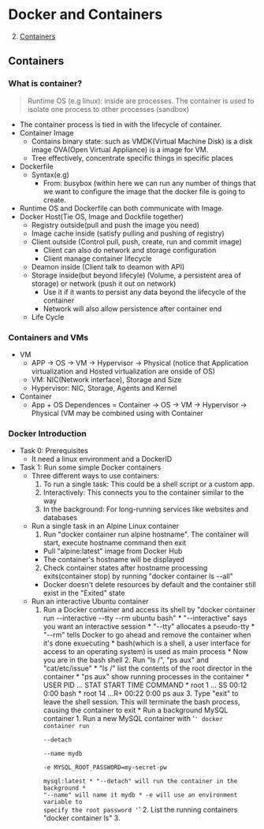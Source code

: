 <a name="menu"></a>
# Docker and Containers
2. [Containers](#containers)

<a name ="containers"></a>
## Containers
### What is container?
> Runtime OS (e.g linux): inside are processes. The container is used to isolate one process to other processes (sandbox)
  * The container process is tied in with the lifecycle of container.
* Container Image
  * Contains binary state: such as VMDK(Virtual Machine Disk) is a disk image OVA(Open Virtual Appliance) is a image for VM.
  * Tree effectively, concentrate specific things in specific places
* Dockerfile
  * Syntax(e.g)
    * From: busybox (within here we can run any number of things that we want to configure the image that the docker file is going to create.
* Runtime OS and Dockerfile can both communicate with Image.
* Docker Host(Tie OS, Image and Dockfile together)
  * Registry outside(pull and push the image you need)
  * Image cache inside (satisfy pulling and pushing of registry)
  * Client outside (Control pull, push, create, run and commit image) 
    * Client can also do network and storage configuration
    * Client manage container lifecycle
  * Deamon inside (Client talk to deamon with API) 
  * Storage inside(but beyond lifecyle) (Volume, a persistent area of storage) or network (push it out on network)
    * Use it if it wants to persist any data beyond the lifecycle of the container
    * Network will also allow persistence after container end
  * Life Cycle 
### Containers and VMs
* VM
	* APP -> OS -> VM -> Hypervisor -> Physical (notice that Application virtualization and Hosted virtualization are onside of OS)
	* VM: NIC(Network interface), Storage and Size
	* Hypervisor: NIC, Storage, Agents and Kernel
* Container
	* App + OS Dependences = Container -> OS -> VM -> Hypervisor -> Physical (VM may be combined using with Container
### Docker Introduction
* Task 0: Prerequisites
  * It need a linux environment and a DockerID
* Task 1: Run some simple Docker containers
  * Three different ways to use containers:
    1. To run a single task: This could be a shell script or a custom app.
    2. Interactively: This connects you to the container similar to the way 
    3. In the background: For long-running services like websites and databases
  * Run a single task in an Alpine Linux container
    1. Run "docker container run alpine hostname". The container will start, execute hostname command then exit
      * Pull "alpine:latest" image from Docker Hub
      * The container's hostname will be displayed
    2. Check container states after hostname processing exits(container stop) by running "docker container ls --all"
      * Docker doesn't delete resources by default and the container still exist in the "Exited" state
  * Run an interactive Ubuntu container
    1. Run a Docker container and access its shell by "docker container run --interactive --tty --rm ubuntu bash"
			* "--interactive" says you want an interactive session
			* "--tty" allocates a pseudo-tty
			* "--rm" tells Docker to go ahead and remove the container when it's done exuecuting
			* bash(which is a shell, a user interface for access to an operating system) is used as main process
			* Now you are in the bash shell
		2. Run "ls /", "ps aux" and "cat/etc/issue"
			* "ls /" list the contents of the root director in the container
			* "ps aux" show running processes in the container
				* USER PID ... STAT START TIME COMMAND
				* root 1 ... SS 00:12 0:00 bash
				* root 14 ...R+ 00:22 0:00 ps aux
		3. Type "exit" to leave the shell session. This will terminate the bash process, causing the container to exit
			* Run a background MySQL container
				1. Run a new MySQL container with
'<code>'
					 docker container run \
					 --detach \
					 --name mydb \
					 -e MYSQL_ROOT_PASSWORD=my-secret-pw \
					 mysql:latest
					* "--detach" will run the container in the background
					* "--name" will name it mydb
					* -e will use an environment variable to specify the root password
'</code>'
				2. List the running containers "docker container ls"
				3. 
